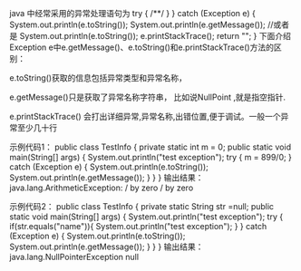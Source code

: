 java 中经常采用的异常处理语句为
  try {
          /**/
            }
        } catch (Exception e) {
            System.out.println(e.toString());
            System.out.println(e.getMessage());
            //或者是 System.out.println(e.toString());        e.printStackTrace();
            return "";
        }
下面介绍Exception e中e.getMessage()、e.toString()和e.printStackTrace()方法的区别：

e.toString()获取的信息包括异常类型和异常名称，

e.getMessage()只是获取了异常名称字符串， 比如说NullPoint ,就是指空指针.

e.printStackTrace() 会打出详细异常,异常名称,出错位置,便于调试。一般一个异常至少几十行

示例代码1：
public class TestInfo {
    private static int m = 0;
    public static void main(String[] args) {
        System.out.println("test exception");
        try {
            m = 899/0;
        } catch (Exception e) {
            System.out.println(e.toString());
            System.out.println(e.getMessage());
        }
    }
}
输出结果：
java.lang.ArithmeticException: / by zero
/ by zero

示例代码2：
public class TestInfo {
    private static String str =null;
    public static void main(String[] args) {
        System.out.println("test exception");
        try {
            if(str.equals("name")){
                System.out.println("test exception");
            }
        } catch (Exception e) {
            System.out.println(e.toString());
            System.out.println(e.getMessage());
        }
    }
}
输出结果：
java.lang.NullPointerException
null
